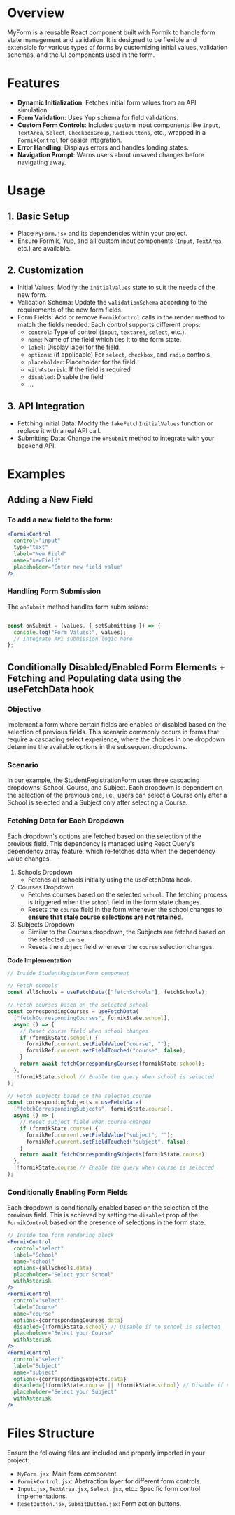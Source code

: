# Overview
MyForm is a reusable React component built with Formik to handle form state management and validation. It is designed to be flexible and extensible for various types of forms by customizing initial values, validation schemas, and the UI components used in the form.

# Features
- **Dynamic Initialization**: Fetches initial form values from an API simulation.
- **Form Validation**: Uses Yup schema for field validations.
- **Custom Form Controls**: Includes custom input components like `Input`, `TextArea`, `Select`, `CheckboxGroup`, `RadioButtons`, etc., wrapped in a `FormikControl` for easier integration.
- **Error Handling**: Displays errors and handles loading states.
- **Navigation Prompt**: Warns users about unsaved changes before navigating away.


# Usage

## 1. Basic Setup

- Place `MyForm.jsx` and its dependencies within your project.
- Ensure Formik, Yup, and all custom input components (`Input`, `TextArea`, etc.) are available.

## 2. Customization

- Initial Values: Modify the `initialValues` state to suit the needs of the new form.
- Validation Schema: Update the `validationSchema` according to the requirements of the new form fields.
- Form Fields: Add or remove `FormikControl` calls in the render method to match the fields needed. Each control supports different props:
    - `control`: Type of control (`input`, `textarea`, `select`, etc.).
    - `name`: Name of the field which ties it to the form state.
    - `label`: Display label for the field.
    - `options`: (if applicable) For `select`, `checkbox`, and `radio` controls.
    - `placeholder`: Placeholder for the field.
    - `withAsterisk`: If the field is required
    - `disabled`: Disable the field
    - ...

## 3. API Integration

- Fetching Initial Data: Modify the `fakeFetchInitialValues` function or replace it with a real API call.
- Submitting Data: Change the `onSubmit` method to integrate with your backend API.


# Examples

## Adding a New Field

### To add a new field to the form:

```jsx
<FormikControl
  control="input"
  type="text"
  label="New Field"
  name="newField"
  placeholder="Enter new field value"
/>
```

### Handling Form Submission
The `onSubmit` method handles form submissions:
```jsx

const onSubmit = (values, { setSubmitting }) => {
  console.log("Form Values:", values);
  // Integrate API submission logic here
};
```

## Conditionally Disabled/Enabled Form Elements + Fetching and Populating data using the useFetchData hook

### Objective
Implement a form where certain fields are enabled or disabled based on the selection of previous fields. This scenario commonly occurs in forms that require a cascading select experience, where the choices in one dropdown determine the available options in the subsequent dropdowns.

### Scenario
In our example, the StudentRegistrationForm uses three cascading dropdowns: School, Course, and Subject. Each dropdown is dependent on the selection of the previous one, i.e., users can select a Course only after a School is selected and a Subject only after selecting a Course.

### Fetching Data for Each Dropdown
Each dropdown's options are fetched based on the selection of the previous field. This dependency is managed using React Query's dependency array feature, which re-fetches data when the dependency value changes.

1. Schools Dropdown
    - Fetches all schools initially using the useFetchData hook.
2. Courses Dropdown
    - Fetches courses based on the selected `school`. The fetching process is triggered when the `school` field in the form state changes.
    - Resets the `course` field in the form whenever the school changes to **ensure that stale course selections are not retained**.
3. Subjects Dropdown
    - Similar to the Courses dropdown, the Subjects are fetched based on the selected `course`.
    - Resets the `subject` field whenever the `course` selection changes.

**Code Implementation**
```jsx
// Inside StudentRegisterForm component

// Fetch schools
const allSchools = useFetchData(["fetchSchools"], fetchSchools);

// Fetch courses based on the selected school
const correspondingCourses = useFetchData(
  ["fetchCorrespondingCourses", formikState.school],
  async () => {
    // Reset course field when school changes
    if (formikState.school) {
      formikRef.current.setFieldValue("course", "");
      formikRef.current.setFieldTouched("course", false);
    }
    return await fetchCorrespondingCourses(formikState.school);
  },
  !!formikState.school // Enable the query when school is selected
);

// Fetch subjects based on the selected course
const correspondingSubjects = useFetchData(
  ["fetchCorrespondingSubjects", formikState.course],
  async () => {
    // Reset subject field when course changes
    if (formikState.course) {
      formikRef.current.setFieldValue("subject", "");
      formikRef.current.setFieldTouched("subject", false);
    }
    return await fetchCorrespondingSubjects(formikState.course);
  },
  !!formikState.course // Enable the query when course is selected
);
```

### Conditionally Enabling Form Fields
Each dropdown is conditionally enabled based on the selection of the previous field. This is achieved by setting the `disabled` prop of the `FormikControl` based on the presence of selections in the form state.
```jsx
// Inside the form rendering block
<FormikControl
  control="select"
  label="School"
  name="school"
  options={allSchools.data}
  placeholder="Select your School"
  withAsterisk
/>
<FormikControl
  control="select"
  label="Course"
  name="course"
  options={correspondingCourses.data}
  disabled={!formikState.school} // Disable if no school is selected
  placeholder="Select your Course"
  withAsterisk
/>
<FormikControl
  control="select"
  label="Subject"
  name="subject"
  options={correspondingSubjects.data}
  disabled={!formikState.course || !formikState.school} // Disable if no course or school is selected
  placeholder="Select your Subject"
  withAsterisk
/>
```

# Files Structure
Ensure the following files are included and properly imported in your project:

- `MyForm.jsx`: Main form component.
- `FormikControl.jsx`: Abstraction layer for different form controls.
- `Input.jsx`, `TextArea.jsx`, `Select.jsx`, etc.: Specific form control implementations.
- `ResetButton.jsx`, `SubmitButton.jsx`: Form action buttons.
